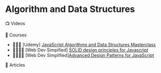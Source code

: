 # Algorithm and Data Structures

:tv: Videos

:movie_camera: Courses
- 🌟🌟🌟 [Udemy] [JavaScript Algorithms and Data Structures Masterclass](https://www.udemy.com/course/js-algorithms-and-data-structures-masterclass/learn)
- 🌟🌟🌟🌟 [Web Dev Simpified] [SOLID design principles for Javascript](https://www.youtube.com/watch?v=UQqY3_6Epbg&list=PLZlA0Gpn_vH9kocFX7R7BAe_CvvOCO_p9)
- 🌟🌟🌟🌟 [Web Dev Simplified][Advanced Design Patterns for JavaScript](https://www.youtube.com/watch?v=BWprw8UHIzA&list=PLZlA0Gpn_vH_CthENcPCM0Dww6a5XYC7f)

:memo: Articles

